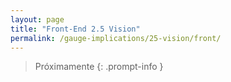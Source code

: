 ```yaml
---
layout: page
title: "Front-End 2.5 Vision"
permalink: /gauge-implications/25-vision/front/
---
```

  
>Próximamente
{: .prompt-info }